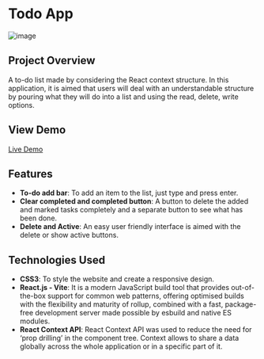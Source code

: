 # Todo App
![image](https://github.com/user-attachments/assets/01eadf40-6d58-4398-be66-94c00496f9aa)


## Project Overview 
A to-do list made by considering the React context structure. In this application, it is aimed that users will deal with an understandable structure by pouring what they will do into a list and using the read, delete, write options.

## View Demo 
[Live Demo](https://todoapp-brown-theta.vercel.app/)

## Features
- **To-do add bar**: To add an item to the list, just type and press enter.
- **Clear completed and completed button**: A button to delete the added and marked tasks completely and a separate button to see what has been done.
- **Delete and Active**: An easy user friendly interface is aimed with the delete or show active buttons.

## Technologies Used
- **CSS3**: To style the website and create a responsive design.
- **React.js - Vite**: It is a modern JavaScript build tool that provides out-of-the-box support for common web patterns, offering optimised builds with the flexibility and maturity of rollup, combined with a fast, package-free development server made possible by esbuild and native ES modules.
- **React Context API**: React Context API was used to reduce the need for ‘prop drilling’ in the component tree. Context allows to share a data globally across the whole application or in a specific part of it.

